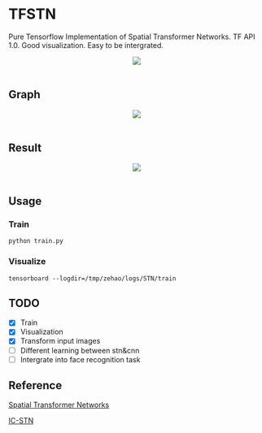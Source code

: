 # TFSTN
Pure Tensorflow Implementation of Spatial Transformer Networks. TF API 1.0. Good visualization. Easy to be intergrated.

<div align="center">
  <img src="http://i.imgur.com/gfqLV3f.png"><br><br>
</div>

## Graph
<div align="center">
<img src="https://github.com/Zehaos/TFSTN/blob/master/graph.png"><br><br>
</div>

## Result
<div align="center">
<img src="https://github.com/Zehaos/TFSTN/blob/master/img_summary.png"><br><br>
</div>

## Usage

### Train
```
python train.py
```

### Visualize
```
tensorboard --logdir=/tmp/zehao/logs/STN/train
```

## TODO
- [x] Train
- [x] Visualization
- [x] Transform input images
- [ ] Different learning between stn&cnn
- [ ] Intergrate into face recognition task

## Reference
[Spatial Transformer Networks](https://arxiv.org/pdf/1506.02025.pdf)

[IC-STN](https://github.com/ericlin79119/IC-STN)
